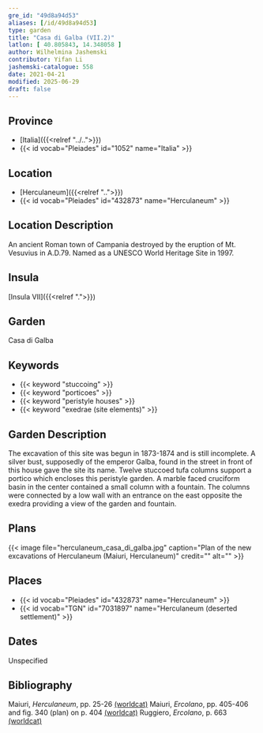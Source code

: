 ```yaml
---
gre_id: "49d8a94d53"
aliases: [/id/49d8a94d53]
type: garden
title: "Casa di Galba (VII.2)"
latlon: [ 40.805843, 14.348058 ]
author: Wilhelmina Jashemski
contributor: Yifan Li
jashemski-catalogue: 558
date: 2021-04-21
modified: 2025-06-29
draft: false
---
```


## Province

- [Italia]({{<relref "../..">}})
- {{< id vocab="Pleiades" id="1052" name="Italia" >}}

## Location

- [Herculaneum]({{<relref "..">}})
- {{< id vocab="Pleiades" id="432873" name="Herculaneum" >}}

## Location Description

An ancient Roman town of Campania destroyed by the eruption of Mt. Vesuvius in A.D.79. Named as a UNESCO World Heritage Site in 1997.

## Insula

[Insula VII]({{<relref ".">}})

## Garden

Casa di Galba

## Keywords

- {{< keyword "stuccoing" >}}
- {{< keyword "porticoes" >}}
- {{< keyword "peristyle houses" >}}
- {{< keyword "exedrae (site elements)" >}}

## Garden Description

The excavation of this site was begun in 1873-1874 and is still incomplete. A silver bust, supposedly of the emperor Galba, found in the street in front of this house gave the site its name. Twelve stuccoed tufa columns support a portico which encloses this peristyle garden. A marble faced cruciform basin in the center contained a small column with a fountain. The columns were connected by a low wall with an entrance on the east opposite the exedra providing a view of the garden and fountain.

## Plans

{{< image file="herculaneum_casa_di_galba.jpg" caption="Plan of the new excavations of Herculaneum (Maiuri, Herculaneum)" credit="" alt="" >}}

## Places

- {{< id vocab="Pleiades" id="432873" name="Herculaneum" >}}
- {{< id vocab="TGN" id="7031897" name="Herculaneum (deserted settlement)" >}}

## Dates

Unspecified

## Bibliography

Maiuri, *Herculaneum*, pp. 25-26 [(worldcat)](https://search.worldcat.org/title/1107784297)
Maiuri, *Ercolano*, pp. 405-406 and fig. 340 (plan) on p. 404 [(worldcat)](https://search.worldcat.org/title/490581395)
Ruggiero, *Ercolano*, p. 663 [(worldcat)](https://search.worldcat.org/title/469320995)
